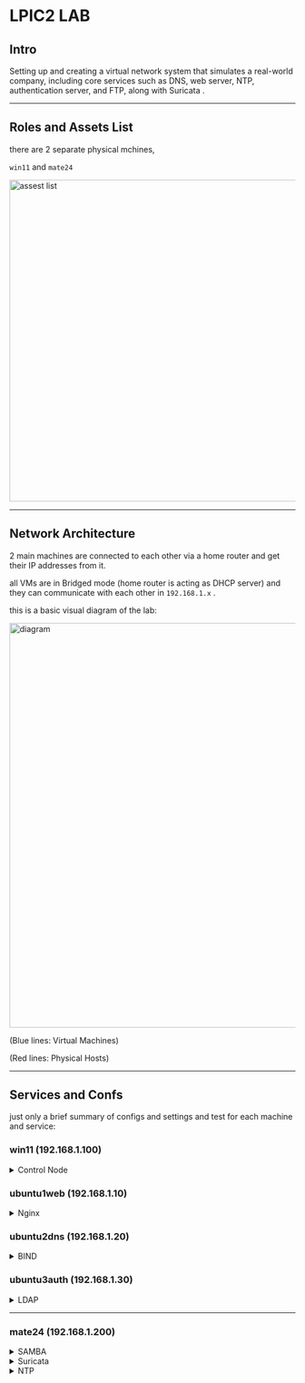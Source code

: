 


# LPIC2 LAB

## Intro

Setting up and creating a virtual network system that simulates a real-world company, including core services such as DNS, web server, NTP, authentication server, and FTP, along with Suricata .

----------------------------------------------------------------------

## Roles and Assets List

there are 2 separate physical mchines,

 `win11` and `mate24`
 

<img width="1390" height="567" alt="assest list" src="https://github.com/user-attachments/assets/d6e9776d-7bc1-4b5b-a198-0b1061191809" />



 
----------------------------------------------------------------------
## Network Architecture

2 main machines are connected to each other via a home router and get their IP addresses from it.

all VMs are in Bridged mode (home router is acting as DHCP server) and they can communicate with each other in `192.168.1.x` .

this is a basic visual diagram of the lab:

<img width="1782" height="713" alt="diagram" src="https://github.com/user-attachments/assets/0cda909a-a3c1-4b52-9b24-6f4b5ac85714" />

(Blue lines: Virtual Machines)

(Red lines: Physical Hosts)


----------------------------------------------------------------------
## Services and Confs

just only a brief summary of configs and settings and test for each machine and service:

### win11 (192.168.1.100)


<details> 
 
<summary> Control Node </summary>

</details>


### ubuntu1web (192.168.1.10)


<details> 
 
<summary> Nginx </summary>

i have 3 sample websites to test and configure:

1 - sina-personal-page.slab

2 - webtest.slab

3 - nginx-default.slab

html files at `/var/www`:

<img width="472" height="170" alt="varwww" src="https://github.com/user-attachments/assets/56ffcc47-5c0a-4afc-8add-ab8a16e78dc1" />



config files at `/etc/nginx/sites-available`:

<img width="853" height="176" alt="availabe" src="https://github.com/user-attachments/assets/03cbdea3-9f2f-491f-b596-35241c2daa3b" />


server blockes foreach virtual host:


<img width="702" height="330" alt="sinaconf" src="https://github.com/user-attachments/assets/aab52327-7123-40a7-8013-d2a79e19a2e1" />

and like this for other ones.

i used `server_name` directive to get help from my DNS server because all hosts are serving at 192.168.1.10.

`access_log` and `error_log` for logging and to be used by syslog in next phases.

and location block for matching specific URIs. (in case of not found URI it will return 404)


creating sym link for sites and enabling them:

<img width="1448" height="222" alt="enable" src="https://github.com/user-attachments/assets/010d9b01-e919-4289-ac73-5addf3c05d56" />

now final conf check:

<img width="827" height="151" alt="check" src="https://github.com/user-attachments/assets/9c9b6c87-5e68-4840-9f69-0e086e7ea1e2" />

configs looks good, now time to check the sites.

because im using ubuntu server i dont have GUI so i use `lynx` to view my sites in terminal:

<img width="616" height="125" alt="lynx" src="https://github.com/user-attachments/assets/3573e729-50cb-47cc-9669-22411baf2b97" />

`sina-personal-page.slab`
 
<img width="1290" height="935" alt="sina" src="https://github.com/user-attachments/assets/4c2efaad-6d1d-4487-ac23-dc37cf1b688b" />

`nginx-default.slab`

<img width="1595" height="528" alt="nginx" src="https://github.com/user-attachments/assets/253c9348-1c9f-440c-8d6c-29871439d477" />


`webtest.slab`

<img width="1577" height="508" alt="webtest" src="https://github.com/user-attachments/assets/4f3c8acf-828b-4598-a043-89d8b69fe641" />


now a check from my other machine with GUI:



<img width="1140" height="542" alt="sinaa" src="https://github.com/user-attachments/assets/659395dc-358a-4fb0-8728-9c919b49f99a" />


<img width="1352" height="430" alt="nginx" src="https://github.com/user-attachments/assets/01e3828b-0028-4cef-8344-5907e6491745" />


<img width="781" height="280" alt="webtest" src="https://github.com/user-attachments/assets/2c10f6b2-8be6-4a57-a35d-c81ff19d9e3a" />


Web Server is ready.




</details> 


### ubuntu2dns (192.168.1.20)


<details>
 
<summary> BIND </summary>

my lab zone name is `slab`.

`named.conf.local`:


<img width="672" height="260" alt="zones" src="https://github.com/user-attachments/assets/a5029b56-a958-4026-af78-23f1ba8ce117" />


`db.slab` for resolving IPs and `db.192` for reverse queries.

then, database files:

`db.slab`:

<img width="710" height="496" alt="dbslab" src="https://github.com/user-attachments/assets/b62343a6-22e9-4b1b-b0ed-875df60ec407" />

`db.192`:

<img width="765" height="532" alt="db192" src="https://github.com/user-attachments/assets/321069fc-fa8e-45a9-b924-cb49f8ca8939" />

and now, a check for config and db files:

<img width="1106" height="320" alt="check" src="https://github.com/user-attachments/assets/9d1108b7-3163-4032-993f-03afc39e26d8" />


now a test from other machines, for example from 192.168.1.10:

<img width="665" height="775" alt="test1" src="https://github.com/user-attachments/assets/c5e39727-7ac4-428b-9ddf-ecce5ce35624" />

or with a basic script to test them all at once: 

<img width="737" height="502" alt="test3" src="https://github.com/user-attachments/assets/a61f1011-1522-447a-9186-f27c60a04aed" />

or from win11:


<img width="942" height="390" alt="test2" src="https://github.com/user-attachments/assets/fabf8f50-3642-40b1-b395-f42cfa8d8391" />

Name Server is ready.


</details> 

### ubuntu3auth (192.168.1.30)


<details> 
 
<summary> LDAP </summary>




### server side
----------------------------------------------------------------------------------------------------------

after installing the OpenLDAP packages, `slapd` & `ldap-utils`, i run  `dpkg-reconfigure slapd` command to renew the configs.

then defining my hierarchy:

**Key LDAP Values:**

DNS Domain Name ---> `slab`

Organization Name ---> `SLAB`

Database Backend ---> `MDB` (Modern Database)


**Organizational Units (OU):**

i must create a logical structure for organizing users and groups, so i need a LDIF (LDAP Data Interchange Format) file:

`base.ldif`:

<img width="502" height="220" alt="base" src="https://github.com/user-attachments/assets/0aa1b0b6-433e-472a-bc53-cb45c5ee2f0c" />

and now :

`ldapadd -x -D "cn=admin,dc=slab" -W -f base.ldif`.

`-x`: to enable simple auth instead of other ways

`-D "cn=admin,dc=slab"` : to specify the DN (Distinguished Name) and the name of the user who is performing the command

`-W` : ask password for DN

`-f base.ldif` : read from base.ldif file

now my directory is set up.



**Users and Groups:**

i have 4 groups and 5 users for my lab:

**groups** ---> webadmins, itadmins, fileusers, devs



**users** ---> sina, jay, s-admin, user1, user2



each of users and groups has its own .ldif file:


<img width="561" height="463" alt="treegu" src="https://github.com/user-attachments/assets/5e58f8cb-4e71-415f-8056-4911c1f58ae4" />



<img width="697" height="365" alt="groups" src="https://github.com/user-attachments/assets/a55bad7e-938d-40d1-a12c-5fae605f15b7" />



<img width="723" height="677" alt="users" src="https://github.com/user-attachments/assets/16c40ec9-83cd-4c0d-945c-24b8818d29a2" />


object classes that i used:

`inetOrgPerson` : a fundamental object class for representing people within an organization

`cn` : Common Name, user full name

`sn` : Surname, user last name

----------


`posixAccount` : for integrating LDAP users with Linux based systems

`uid` :  user login name

`uidNumber` : unique numerical ID for the user 

`gidNumber` : primary group number for the user

`homeDirectory` : path to the user home directory

`loginShell` : default shell for the user

----------


`shadowAccount` : for more advanced password management

`shadowLastChange` : date of the last password change

`shadowMax` : maximum number of days a password is valid before it expires

----------






other `.ldif` files to add users to groups:



<img width="900" height="527" alt="add" src="https://github.com/user-attachments/assets/fa288e40-74ed-4f86-b7ab-7b358761b94c" />





**Verifying the Directory:**


using the `ldapsearch` command to search and retrieve information from LDAP server and final check:

`ldapsearch -x -W -D "cn=admin,dc=slab" -b "dc=slab"` :

<img width="772" height="670" alt="check1" src="https://github.com/user-attachments/assets/f14fd9fb-2a77-4914-8abf-f20b17f9c74c" />


<img width="731" height="688" alt="check2" src="https://github.com/user-attachments/assets/9ff91540-b921-4ed3-b38e-5e179d7dd482" />


Server side is ready.


### Client side
----------------------------------------------------------------------------------------------------------






</details> 



----------------------------------------------------------------------
### mate24 (192.168.1.200)


<details> 
 
<summary> SAMBA  </summary>

`/etc/samba/smb.conf` :

<img width="415" height="182" alt="smb conf" src="https://github.com/user-attachments/assets/5292c9fc-2a62-44cb-9ce5-9880fb4c7ec3" />

after modifying the share object, its time to create the `smbuser` and set password for that with `smbpasswd` command, 

and then a test file and permission and user check:


<img width="555" height="145" alt="smbuser" src="https://github.com/user-attachments/assets/ed8d7b17-b983-4458-a64a-68d66daab143" />


<img width="638" height="206" alt="tree -pug" src="https://github.com/user-attachments/assets/12077199-3cd8-486d-a16f-cdd1e082a0b6" />

now verify connection and do some change from windows side:

<img width="638" height="458" alt="win check" src="https://github.com/user-attachments/assets/5d80d717-68cb-40fe-ad13-855d5a449afe" />

and after entering the credential for smbuser:

<img width="872" height="438" alt="test windows side" src="https://github.com/user-attachments/assets/c91e8880-4e11-4dfb-943f-fead6e7d3428" />

and now once again to check the upload from windows side:

<img width="1550" height="467" alt="test linux side" src="https://github.com/user-attachments/assets/cabe2325-03b6-440d-a892-d0e3457c2663" />

and another check from another machine:

<img width="1216" height="402" alt="test2 linux side" src="https://github.com/user-attachments/assets/5cf0dc4a-164b-4462-bd6f-88d6b07f2d79" />

File Server is ready.


</details>



<details> 
 
<summary> Suricata </summary>

</details> 

<details> 
 
<summary> NTP </summary>

</details> 







